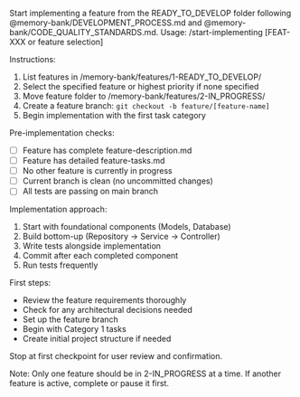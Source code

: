 Start implementing a feature from the READY_TO_DEVELOP folder following @memory-bank/DEVELOPMENT_PROCESS.md and @memory-bank/CODE_QUALITY_STANDARDS.md.
Usage: /start-implementing [FEAT-XXX or feature selection]

Instructions:
1. List features in /memory-bank/features/1-READY_TO_DEVELOP/
2. Select the specified feature or highest priority if none specified
3. Move feature folder to /memory-bank/features/2-IN_PROGRESS/
4. Create a feature branch: `git checkout -b feature/[feature-name]`
5. Begin implementation with the first task category

Pre-implementation checks:
- [ ] Feature has complete feature-description.md
- [ ] Feature has detailed feature-tasks.md
- [ ] No other feature is currently in progress
- [ ] Current branch is clean (no uncommitted changes)
- [ ] All tests are passing on main branch

Implementation approach:
1. Start with foundational components (Models, Database)
2. Build bottom-up (Repository → Service → Controller)
3. Write tests alongside implementation
4. Commit after each completed component
5. Run tests frequently

First steps:
- Review the feature requirements thoroughly
- Check for any architectural decisions needed
- Set up the feature branch
- Begin with Category 1 tasks
- Create initial project structure if needed

Stop at first checkpoint for user review and confirmation.

Note: Only one feature should be in 2-IN_PROGRESS at a time. If another feature is active, complete or pause it first.